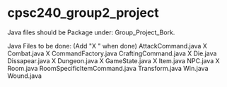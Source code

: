 # cpsc240_group2_project
Java files should be Package under: Group_Project_Bork.

Java Files to be done: (Add "X " when done)
AttackCommand.java
X Combat.java
X CommandFactory.java
CraftingCommand.java
X Die.java
Dissapear.java
X Dungeon.java
X GameState.java
X Item.java
NPC.java
X Room.java
RoomSpecificItemCommand.java
Transform.java
Win.java
Wound.java